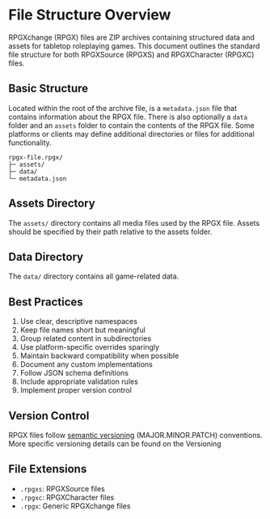 # File Structure Overview

RPGXchange (RPGX) files are ZIP archives containing structured data and assets for tabletop roleplaying games. This document outlines the standard file structure for both RPGXSource (RPGXS) and RPGXCharacter (RPGXC) files.

## Basic Structure
Located within the root of the archive file, is a `metadata.json` file that contains information about the RPGX file. There is also optionally a `data` folder and an `assets` folder to contain the contents of the RPGX file. Some platforms or clients may define additional directories or files for additional functionality.

```
rpgx-file.rpgx/
├─ assets/
├─ data/
└─ metadata.json
```

## Assets Directory

The `assets/` directory contains all media files used by the RPGX file. Assets should be specified by their path relative to the assets folder.

## Data Directory

The `data/` directory contains all game-related data.

## Best Practices

1. Use clear, descriptive namespaces
1. Keep file names short but meaningful
1. Group related content in subdirectories
1. Use platform-specific overrides sparingly
1. Maintain backward compatibility when possible
1. Document any custom implementations
1. Follow JSON schema definitions
1. Include appropriate validation rules
1. Implement proper version control

## Version Control

RPGX files follow [semantic versioning](https://semver.org/) (MAJOR.MINOR.PATCH) conventions. More specific versioning details can be found on the Versioning 

## File Extensions

- `.rpgxs`: RPGXSource files
- `.rpgxc`: RPGXCharacter files
- `.rpgx`: Generic RPGXchange files
